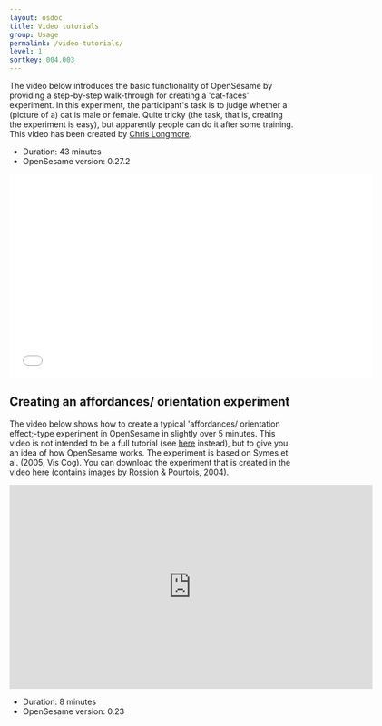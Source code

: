 ```yaml
---
layout: osdoc
title: Video tutorials
group: Usage
permalink: /video-tutorials/
level: 1
sortkey: 004.003
---
```


The video below introduces the basic functionality of OpenSesame by providing a step-by-step walk-through for creating a 'cat-faces' experiment. In this experiment, the participant's task is to judge whether a (picture of a) cat is male or female. Quite tricky (the task, that is, creating the experiment is easy), but apparently people can do it after some training. This video has been created by [Chris Longmore][chris-longmore].

- Duration: 43 minutes
- OpenSesame version: 0.27.2

<iframe width="640" height="360" src="//www.youtube.com/embed/-zMH65re1m0" frameborder="0" allowfullscreen></iframe>

Creating an affordances/ orientation experiment
-----------------------------------------------

The video below shows how to create a typical 'affordances/ orientation effect;-type experiment in OpenSesame in slightly over 5 minutes. This video is not intended to be a full tutorial (see [here][tutorial] instead), but to give you an idea of how OpenSesame works. The experiment is based on Symes et al. (2005, Vis Cog). You can download the experiment that is created in the video here (contains images by Rossion & Pourtois, 2004).

<iframe width="640" height="360" src="http://www.youtube.com/embed/Liq9WCtN0Zk" frameborder="0" allowfullscreen></iframe>

- Duration: 8 minutes
- OpenSesame version: 0.23

[chris-longmore]: http://www.chrislongmore.co.uk/
[tutorial]: /usage/step-by-step-tutorial
[cat-faces-photos]: http://www.chrislongmore.co.uk/screencasts/supporting_material/catfacephotos.zip
[cat-faces-experiment]: http://www.chrislongmore.co.uk/screencasts/supporting_material/cats.opensesame.tar.gz




